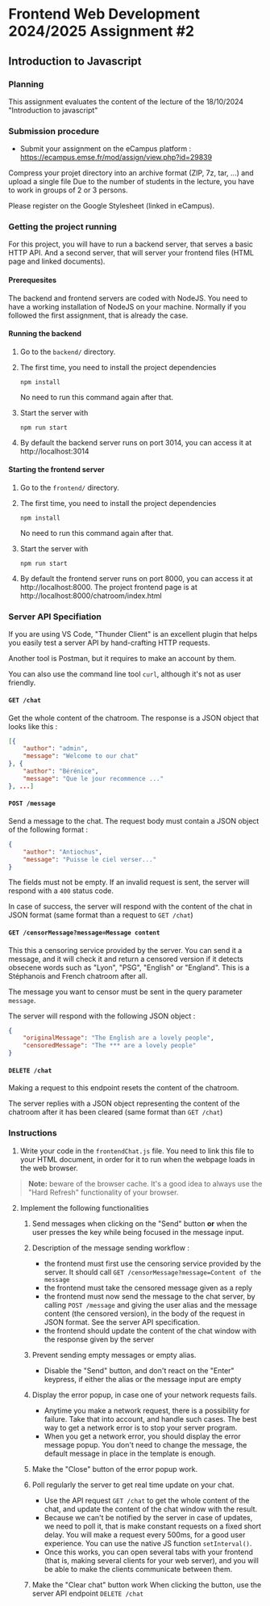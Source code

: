 # Frontend Web Development 2024/2025 Assignment #2
## Introduction to Javascript

### Planning

This assignment evaluates the content of the lecture of the 18/10/2024 "Introduction to
javascript"

### Submission procedure

- Submit your assignment on the eCampus platform : https://ecampus.emse.fr/mod/assign/view.php?id=29839

Compress your projet directory into an archive format (ZIP, 7z, tar, ...) and upload a single file
Due to the number of students in the lecture, you have to work in groups of 2 or 3 persons.

Please register on the Google Stylesheet (linked in eCampus).

### Getting the project running

For this project, you will have to run a backend server, that serves a basic HTTP API.
And a second server, that will server your frontend files (HTML page and linked documents).

#### Prerequesites

The backend and frontend servers are coded with NodeJS. You need to have a working
installation of NodeJS on your machine. Normally if you followed the first assignment,
that is already the case.

#### Running the backend

1. Go to the `backend/` directory. 
2. The first time, you need to install the project dependencies

    ```
    npm install
    ```

    No need to run this command again after that.

3. Start the server with

    ```
    npm run start
    ```

4. By default the backend server runs on port 3014, you can access it at http://localhost:3014

#### Starting the frontend server

1. Go to the `frontend/` directory. 
2. The first time, you need to install the project dependencies

    ```
    npm install
    ```

    No need to run this command again after that.

3. Start the server with

    ```
    npm run start
    ```

4. By default the frontend server runs on port 8000, you can access it at http://localhost:8000.
   The project frontend page is at http://localhost:8000/chatroom/index.html


### Server API Specifiation

If you are using VS Code, "Thunder Client" is an excellent plugin that helps you easily
test a server API by hand-crafting HTTP requests.

Another tool is Postman, but it requires to make an account by them.

You can also use the command line tool `curl`, although it's not as user friendly.

#### `GET /chat`

Get the whole content of the chatroom. The response is a JSON object that looks like this :

```json
[{
    "author": "admin",
    "message": "Welcome to our chat"
}, {
    "author": "Bérénice",
    "message": "Que le jour recommence ..."
}, ...]
```

#### `POST /message`

Send a message to the chat. The request body must contain a JSON object
of the following format : 

```json
{
    "author": "Antiochus",
    "message": "Puisse le ciel verser..."
}
```

The fields must not be empty. If an invalid request is sent, the server
will respond with a `400` status code.

In case of success, the server will respond with the content of the chat
in JSON format (same format than a request to `GET /chat`)

#### `GET /censorMessage?message=Message content`

This this a censoring service provided by the server. You can send it a message,
and it will check it and return a censored version if it detects obsecene words
such as "Lyon", "PSG", "English" or "England". This is a Stéphanois and French 
chatroom after all.

The message you want to censor must be sent in the query parameter `message`.

The server will respond with the following JSON object :

```json
{
    "originalMessage": "The English are a lovely people", 
    "censoredMessage": "The *** are a lovely people"
}
```

#### `DELETE /chat`

Making a request to this endpoint resets the content of the chatroom. 
 
The server replies with a JSON object representing the content of the chatroom
after it has been cleared (same format than `GET /chat`)

### Instructions

1. Write your code in the `frontendChat.js` file. You need to link this file to your HTML document, in order for it to run when the webpage loads in the web browser.

> **Note:** beware of the browser cache. It's a good idea to always use the "Hard Refresh" functionality of your browser.

2. Implement the following functionalities

    1. Send messages when clicking on the "Send" button **or** when the user presses
    the <Enter> key while being focused in the message input.

    2. Description of the message sending workflow :

        - the frontend must first use the censoring service provided by the server. It should call
        `GET /censorMessage?message=Content of the message`
        - the frontend must take the censored message given as a reply
        - the frontend must now send the message to the chat server, by calling `POST /message` and giving
        the user alias and the message content (the censored version), in the body of the request
        in JSON format. See the server API specification.
        - the frontend should update the content of the chat window with the response given by the server

    3. Prevent sending empty messages or empty alias. 
       
       - Disable the "Send" button, and don't react on the "Enter" keypress, if either the alias
  or the message input are empty

    4. Display the error popup, in case one of your network requests fails.
    
        - Anytime you make a network request, there is a possibility for failure. Take that
        into account, and handle such cases. The best way to get a network error is
        to stop your server program.
        - When you get a network error, you should display the error message popup. You don't
        need to change the message, the default message in place in the template is enough.

    5. Make the "Close" button of the error popup work.

    6. Poll regularly the server to get real time update on your chat.

        - Use the API request `GET /chat` to get the whole content of the chat, and update
        the content of the chat window with the result.
        - Because we can't be notified by the server in case of updates, we need to poll it, 
        that is make constant requests on a fixed short delay. You will make a request 
        every 500ms, for a good user experience. You can use the native JS function `setInterval()`.
        - Once this works, you can open several tabs with your frontend (that is, making
        several clients for your web server), and you will be able to make the clients communicate
        between them.

    7. Make the "Clear chat" button work
When clicking the button, use the server API endpoint `DELETE /chat`

